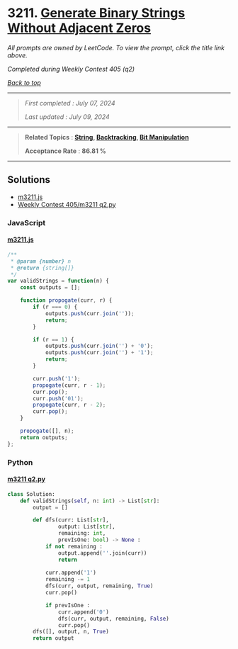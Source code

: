 # 3211. [Generate Binary Strings Without Adjacent Zeros](<https://leetcode.com/problems/generate-binary-strings-without-adjacent-zeros>)

*All prompts are owned by LeetCode. To view the prompt, click the title link above.*

*Completed during Weekly Contest 405 (q2)*

*[Back to top](<../README.md>)*

------

> *First completed : July 07, 2024*
>
> *Last updated : July 09, 2024*

------

> **Related Topics** : **[String](<by_topic/String.md>), [Backtracking](<by_topic/Backtracking.md>), [Bit Manipulation](<by_topic/Bit Manipulation.md>)**
>
> **Acceptance Rate** : **86.81 %**

------

## Solutions

- [m3211.js](<../my-submissions/m3211.js>)
- [Weekly Contest 405/m3211 q2.py](<../my-submissions/Weekly Contest 405/m3211 q2.py>)
### JavaScript
#### [m3211.js](<../my-submissions/m3211.js>)
```JavaScript
/**
 * @param {number} n
 * @return {string[]}
 */
var validStrings = function(n) {
    const outputs = [];

    function propogate(curr, r) {
        if (r === 0) {
            outputs.push(curr.join(''));
            return;
        }

        if (r == 1) {
            outputs.push(curr.join('') + '0');
            outputs.push(curr.join('') + '1');
            return;
        }

        curr.push('1');
        propogate(curr, r - 1);
        curr.pop();
        curr.push('01');
        propogate(curr, r - 2);
        curr.pop();
    }

    propogate([], n);
    return outputs;
};
```

### Python
#### [m3211 q2.py](<../my-submissions/Weekly Contest 405/m3211 q2.py>)
```Python
class Solution:
    def validStrings(self, n: int) -> List[str]:
        output = []

        def dfs(curr: List[str], 
                output: List[str], 
                remaining: int, 
                prevIsOne: bool) -> None :
            if not remaining :
                output.append(''.join(curr))
                return
            
            curr.append('1')
            remaining -= 1
            dfs(curr, output, remaining, True)
            curr.pop()

            if prevIsOne :
                curr.append('0')
                dfs(curr, output, remaining, False)
                curr.pop()
        dfs([], output, n, True)
        return output
```

